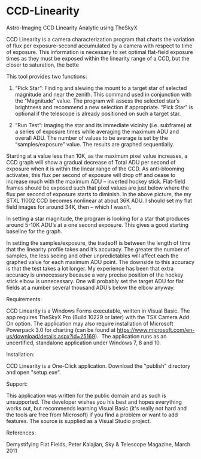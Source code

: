 # CCD-Linearity
Astro-Imaging CCD Linearity Analytic using TheSkyX

CCD Linearity is a camera characterization program that charts the variation of flux per exposure-second accumulated by a camera with respect to time of exposure.  This information is necessary to set optimal flat-field exposure times as they must be exposed within the linearity range of a CCD, but the closer to saturation, the bette

This tool provides two functions:  

1. “Pick Star”: Finding and slewing the mount to a target star of selected magnitude and near the zenith.  This command used in conjunction with the “Magnitude” value.  The program will assess the selected star’s brightness and recommend a new selection if appropriate.  “Pick Star” is optional if the telescope is already positioned on such a target star.  

2) “Run Test”:  Imaging the star and its immediate vicinity (i.e. subframe) at a series of exposure times while averaging the maximum ADU and overall ADU.  The number of values to be average is set by the “samples/exposure” value. The results are graphed sequentially. 

Starting at a value less than 10K, as the maximum pixel value increases, a CCD graph will show a gradual decrease of Total ADU per second of exposure when it is within the linear range of the CCD.  As anti-blooming activates, this flux per second of exposure will drop off and cease to increase much with the maximum ADU – inverted hockey stick.  Flat-field frames should be exposed such that pixel values are just below where the flux per second of exposure starts to diminish.  In the above picture, the my STXL 11002 CCD becomes nonlinear at about 36K ADU.  I should set my flat field images for around 34K, then – which I wasn’t.

In setting a star magnitude, the program is looking for a star that produces around 5-10K ADU’s at a one second exposure.  This gives a good starting baseline for the graph.

In setting the samples/exposure, the tradeoff is between the length of time that the linearity profile takes and it’s accuracy.  The greater the number of samples, the less seeing and other unpredictables will affect each the graphed value for each maximum ADU point.  The downside to this accuracy is that the test takes a lot longer.  My experience has been that extra accuracy is unnecessary because a very precise position of the hockey stick elbow is unnecessary.  One will probably set the target ADU for flat fields at a number several thousand ADU’s below the elbow anyway.

Requirements: 

 CCD Linearity is a Windows Forms executable, written in Visual Basic.  The app requires TheSkyX Pro (Build 10229 or later) with the TSX Camera Add On option. The application may also require installation of Microsoft Powerpack 3.0 for charting (can be found at https://www.microsoft.com/en-us/download/details.aspx?id=25169).   The application runs as an uncertified, standalone application under Windows 7, 8 and 10. 
 
Installation:  

CCD Linearity is a One-Click application.  Download the "publish" directory and open "setup.exe".

Support:  

This application was written for the public domain and as such is unsupported. The developer wishes you his best and hopes everything works out, but recommends learning Visual Basic (it's really not hard and the tools are free from Microsoft) if you find a problem or want to add features.  The source is supplied as a Visual Studio project.

References:

Demystifying Flat Fields, Peter Kalajian, Sky & Telescope Magazine, March 2011
